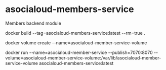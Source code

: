 # asocialoud-members-service
Members backend module

docker build --tag=asocialoud-members-service:latest --rm=true .

docker volume create --name=asocialoud-member-service-volume

docker run --name=asocialoud-member-service --publish=7070:8070  --volume=asocialoud-member-service-volume:/var/lib/asocialoud-member-service-volume asocialoud-members-service:latest